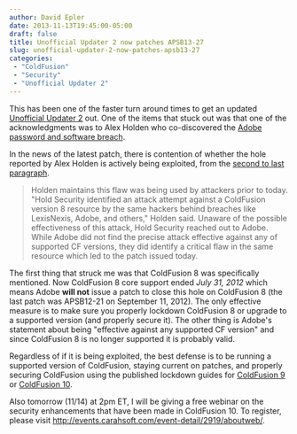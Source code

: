 ```yaml
---
author: David Epler
date: 2013-11-13T19:45:00-05:00
draft: false
title: Unofficial Updater 2 now patches APSB13-27
slug: unofficial-updater-2-now-patches-apsb13-27
categories:
 - "ColdFusion"
 - "Security"
 - "Unofficial Updater 2"
---
```


This has been one of the faster turn around times to get an updated [Unofficial Updater 2](https://www.uu-2.download) out. One of the items that stuck out was that one of the acknowledgments was to Alex Holden who co-discovered the [Adobe password and software breach](http://krebsonsecurity.com/2013/10/adobe-to-announce-source-code-customer-data-breach/).

<!--more-->

In the news of the latest patch, there is contention of whether the hole reported by Alex Holden is actively being exploited, from the [second to last paragraph](http://krebsonsecurity.com/2013/11/zero-days-rule-novembers-patch-tuesday/).

> Holden maintains this flaw was being used by attackers prior to today. "Hold Security identified an attack attempt against a ColdFusion version 8 resource by the same hackers behind breaches like LexisNexis, Adobe, and others," Holden said. Unaware of the possible effectiveness of this attack, Hold Security reached out to Adobe. While Adobe did not find the precise attack effective against any of supported CF versions, they did identify a critical flaw in the same resource which led to the patch issued today.

The first thing that struck me was that ColdFusion 8 was specifically mentioned. Now ColdFusion 8 core support ended _July 31, 2012_ which means Adobe **will not** issue a patch to close this hole on ColdFusion 8 (the last patch was APSB12-21 on September 11, 2012). The only effective measure is to make sure you properly lockdown ColdFusion 8 or upgrade to a supported version (and properly secure it). The other thing is Adobe's statement about being "effective against any supported CF version" and since ColdFusion 8 is no longer supported it is probably valid. 
  
Regardless of if it is being exploited, the best defense is to be running a supported version of ColdFusion, staying current on patches, and properly securing ColdFusion using the published lockdown guides for [ColdFusion 9](http://www.adobe.com/content/dam/Adobe/en/products/coldfusion/pdfs/91025512-cf9-lockdownguide-wp-ue.pdf) or [ColdFusion 10](http://www.adobe.com/content/dam/Adobe/en/products/coldfusion/pdfs/cf10/cf10-lockdown-guide.pdf).
  
Also tomorrow (11/14) at 2pm ET, I will be giving a free webinar on the security enhancements that have been made in ColdFusion 10. To register, please visit http://events.carahsoft.com/event-detail/2919/aboutweb/.